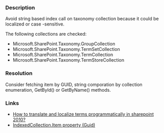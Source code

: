 ﻿---
Title: Inappropriate taxonomy collection usage
FileName: resp510227.html
---

### Description
Avoid string based index call on taxonomy collection because it could be localized or case -sensitive.

The following collections are checked:

- Microsoft.SharePoint.Taxonomy.GroupCollection
- Microsoft.SharePoint.Taxonomy.TermSetCollection
- Microsoft.SharePoint.Taxonomy.TermCollection
- Microsoft.SharePoint.Taxonomy.TermStoreCollection

### Resolution
Consider fetching item by GUID, string comporation by collection enumeration, GetById() or GetByName() methods.

### Links
- [How to translate and localize terms programmatically in sharepoint 2010?](http://sharepoint.stackexchange.com/questions/39667/how-to-translate-and-localize-terms-programmatically-in-sharepoint-2010)
- [IndexedCollection<T>.Item property (Guid)](https://msdn.microsoft.com/en-us/library/office/ee569459.aspx)
